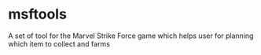 # msftools
A set of tool for the Marvel Strike Force game which helps user for planning which item to collect and farms
